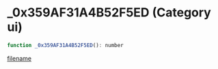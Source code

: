 # _0x359AF31A4B52F5ED (Category ui)

```js
function _0x359AF31A4B52F5ED(): number
```

[filename](_0x359AF31A4B52F5ED_m.md ':include')